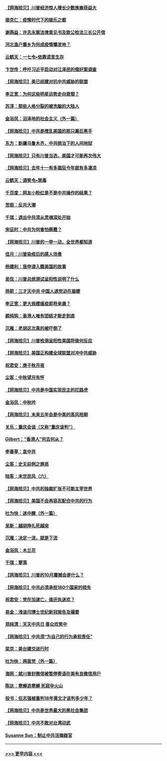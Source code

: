 #### [【网海拾贝】川普经济惊人增长少数族裔获益大](../pages/nsc993/n12471565.md?t=10131702) 
#### [骆克仁：疫情时代下的娱乐之都](../pages/nsc993/n12471312.md?t=10131702) 
#### [谢燕益：许志永案法律意见书及致公检法三长公开信](../pages/nsc993/n12470870.md?t=10131702) 
#### [河北渔户寨乡为何成疫情爆发地？](../pages/nsc993/n12464936.md?t=10131702) 
#### [云鹤天：一七令▪依靠谎言生存](../pages/nsc993/n12470034.md?t=10131702) 
#### [卞世传：呼吁习近平启动对江泽民的俄奸案调查](../pages/nsc993/n12469722.md?t=10131702) 
#### [【网海拾贝】美已组建对抗中共威胁的联盟](../pages/nsc993/n12469018.md?t=10131702) 
#### [李正宽：为何这些明星运势走向衰颓？](../pages/nsc993/n12468730.md?t=10131702) 
#### [苏淳：那些人格分裂的被洗脑的大陆人](../pages/nsc993/n12467858.md?t=10131702) 
#### [金浴凤：沼泽地的社会主义（外一篇）](../pages/nsc993/n12467792.md?t=10131702) 
#### [【网海拾贝】中共是搅乱美国的那只幕后黑手](../pages/nsc993/n12467700.md?t=10131702) 
#### [东方：新疆乌鲁木齐，中共统治下的人间地狱](../pages/nsc993/n12466075.md?t=10131702) 
#### [【网海拾贝】只有川普当选，美国才可能再次伟大](../pages/nsc993/n12466013.md?t=10131702) 
#### [【网海拾贝】去年十一有多猖狂今年就有多凄凉](../pages/nsc993/n12463649.md?t=10131702) 
#### [云鹤天：调笑令▪禁毒](../pages/nsc993/n12462975.md?t=10131702) 
#### [千百度：网友小粉红是不是中共操作的结果？](../pages/nsc993/n12461025.md?t=10131702) 
#### [苦胆：反共大潮](../pages/nsc993/n12459469.md?t=10131702) 
#### [千瑞：退出中共须从灵魂深处开始](../pages/nsc993/n12459437.md?t=10131702) 
#### [宋征时：中共为何害怕蔡霞？](../pages/nsc993/n12459097.md?t=10131702) 
#### [【网海拾贝】川普的一举一动，全世界都知道](../pages/nsc993/n12458825.md?t=10131702) 
#### [佳月：川普染疫后的感人场景](../pages/nsc993/n12456994.md?t=10131702) 
#### [杨建利：我申请入籍美国的故事](../pages/nsc993/n12455635.md?t=10131702) 
#### [吴侃：川普总统测试呈阳性说明了什么](../pages/nsc993/n12451869.md?t=10131702) 
#### [扬箭：三才灭中共 中国人退党迫在眉睫](../pages/nsc993/n12451842.md?t=10131702) 
#### [李正宽：更大规模瘟疫即将来袭？](../pages/nsc993/n12451455.md?t=10131702) 
#### [颜纯钩：香港人唯有团结才能走到底](../pages/nsc993/n12450870.md?t=10131702) 
#### [沉雁：老胡这次真的被吓倒了](../pages/nsc993/n12449796.md?t=10131702) 
#### [【网海拾贝】川普检测呈阳性美国将做何反应](../pages/nsc993/n12449042.md?t=10131702) 
#### [【网海拾贝】美国正构建全球联盟对冲中共威胁](../pages/nsc993/n12446580.md?t=10131702) 
#### [祝君安：庚子秋月夜](../pages/nsc993/n12445870.md?t=10131702) 
#### [尘客：中秋望月有怀](../pages/nsc993/n12444632.md?t=10131702) 
#### [【网海拾贝】中共是中国实现民主的拦路虎](../pages/nsc993/n12443573.md?t=10131702) 
#### [金浴凤：中秋吟](../pages/nsc993/n12441773.md?t=10131702) 
#### [【网海拾贝】未来五年会是中美的高风险期](../pages/nsc993/n12440760.md?t=10131702) 
#### [关乐：重庆会谈（又称“重庆谈判”）](../pages/nsc993/n12437525.md?t=10131702) 
#### [Gilbert：“香港人”何去何从？](../pages/nsc993/n12435894.md?t=10131702) 
#### [李春草：哀中共](../pages/nsc993/n12435874.md?t=10131702) 
#### [尘客：史无前例之罪恶](../pages/nsc993/n12435762.md?t=10131702) 
#### [陆客：末世民风（六）](../pages/nsc993/n12435354.md?t=10131702) 
#### [【网海拾贝】中共的独裁扩张不可能主宰世界](../pages/nsc993/n12435151.md?t=10131702) 
#### [【网海拾贝】美国不会再容忍配合中共的行为](../pages/nsc993/n12433808.md?t=10131702) 
#### [吐为快：迷中醒（外一篇）](../pages/nsc993/n12433585.md?t=10131702) 
#### [吴新：越胡挣扎死越突](../pages/nsc993/n12433562.md?t=10131702) 
#### [沉雁：决定一流，就是下流](../pages/nsc993/n12432128.md?t=10131702) 
#### [金浴凤：木兰花](../pages/nsc993/n12432124.md?t=10131702) 
#### [千瑞：寥落](../pages/nsc993/n12432071.md?t=10131702) 
#### [【网海拾贝】川普的10月震撼会是什么？](../pages/nsc993/n12431624.md?t=10131702) 
#### [【网海拾贝】中共必须承担180个国家的损失](../pages/nsc993/n12428893.md?t=10131702) 
#### [祝君安：党在加速亡，谁还执迷欢？](../pages/nsc993/n12428652.md?t=10131702) 
#### [易金：浅谈闫博士世纪新冠报告及撮要](../pages/nsc993/n12426822.md?t=10131702) 
#### [郑纯清：天灭中共日 善众欢笑中](../pages/nsc993/n12426784.md?t=10131702) 
#### [【网海拾贝】中共须“为自己的行为承担责任”](../pages/nsc993/n12426067.md?t=10131702) 
#### [梁京：美台建交进行时](../pages/nsc993/n12424066.md?t=10131702) 
#### [吐为快：两面党（外一篇）](../pages/nsc993/n12424043.md?t=10131702) 
#### [海网：就川普封微信被暂停寄语在美有良微信用户](../pages/nsc993/n12424021.md?t=10131702) 
#### [陈达：寒蝉造寒蝉 死寂孕火山](../pages/nsc993/n12423958.md?t=10131702) 
#### [投书：任志强被重判18年黄文才该判多少年？](../pages/nsc993/n12423672.md?t=10131702) 
#### [【网海拾贝】中共是世界最大的黑社会集团](../pages/nsc993/n12423543.md?t=10131702) 
#### [【网海拾贝】中共不敢对台湾动武](../pages/nsc993/n12421418.md?t=10131702) 
#### [Susanne Sun：制止中共活摘器官](../pages/nsc993/n12419654.md?t=10131702) 

----
#### [ >>> 更早内容 <<< ](../indexes/nsc993-earlier.md)
